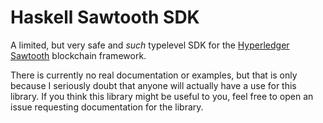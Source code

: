 # Haskell Sawtooth SDK

A limited, but very safe and _such_ typelevel SDK for the [Hyperledger Sawtooth](https://sawtooth.hyperledger.org) blockchain framework.

There is currently no real documentation or examples, but that is only because I seriously doubt that anyone will actually have a use for this library. If you think this library might be useful to you, feel free to open an issue requesting documentation for the library.

